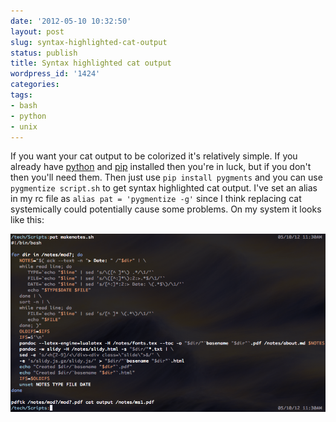 ```yaml
---
date: '2012-05-10 10:32:50'
layout: post
slug: syntax-highlighted-cat-output
status: publish
title: Syntax highlighted cat output
wordpress_id: '1424'
categories:
tags:
- bash
- python
- unix
---
```


If you want your cat output to be colorized it's relatively simple. If you already have [python](http://www.python.org/getit/) and [pip](http://www.pip-installer.org/en/latest/installing.html) installed then you're in luck, but if you don't then you'll need them. Then just use `pip install pygments` and you can use `pygmentize script.sh` to get syntax highlighted cat output. I've set an alias in my rc file as `alias pat = 'pygmentize -g'` since I think replacing cat systemically could potentially cause some problems. On my system it looks like this:

![Pygments](/images/colorized_cat_output.png)
